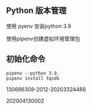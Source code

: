## Python 版本管理

使用 pyenv 安装python 3.9

使用pipenv创建虚拟环境管理包

## 初始化命令

```
pipenv --python 3.9.
pipenv install tqsdk
```

130696308-2012-20203324488

202004130002